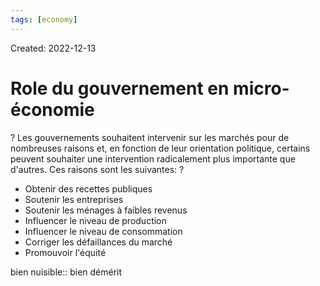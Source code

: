 ```yaml
---
tags: [economy] 
---
```

Created: 2022-12-13

# Role du gouvernement en micro-économie
?
Les gouvernements souhaitent intervenir sur les marchés pour de nombreuses raisons et, en fonction de leur orientation politique, certains peuvent souhaiter une intervention radicalement plus importante que d'autres. Ces raisons sont les suivantes:
?
- Obtenir des recettes publiques
- Soutenir les entreprises
- Soutenir les ménages à faibles revenus
- Influencer le niveau de production
- Influencer le niveau de consommation
- Corriger les défaillances du marché
- Promouvoir l'équité
<!--SR:!2022-12-23,4,190-->

bien nuisible:: bien démérit
<!--SR:!2022-12-22,2,210-->